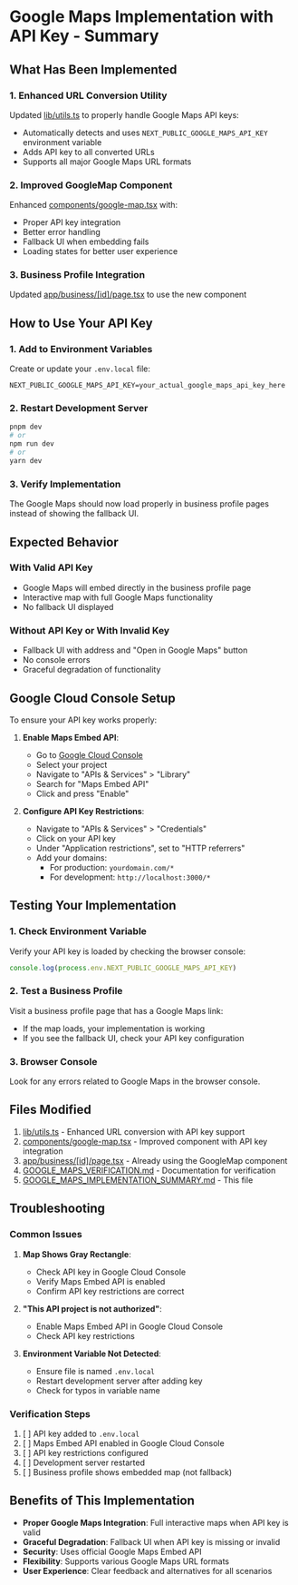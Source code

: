 # Google Maps Implementation with API Key - Summary

## What Has Been Implemented

### 1. Enhanced URL Conversion Utility
Updated [lib/utils.ts](file:///c%3A/Users/User/OneDrive/Desktop/giya/lib/utils.ts) to properly handle Google Maps API keys:
- Automatically detects and uses `NEXT_PUBLIC_GOOGLE_MAPS_API_KEY` environment variable
- Adds API key to all converted URLs
- Supports all major Google Maps URL formats

### 2. Improved GoogleMap Component
Enhanced [components/google-map.tsx](file:///c%3A/Users/User/OneDrive/Desktop/giya/components/google-map.tsx) with:
- Proper API key integration
- Better error handling
- Fallback UI when embedding fails
- Loading states for better user experience

### 3. Business Profile Integration
Updated [app/business/[id]/page.tsx](file:///c%3A/Users/User/OneDrive/Desktop/giya/app/business/%5Bid%5D/page.tsx) to use the new component

## How to Use Your API Key

### 1. Add to Environment Variables
Create or update your `.env.local` file:
```env
NEXT_PUBLIC_GOOGLE_MAPS_API_KEY=your_actual_google_maps_api_key_here
```

### 2. Restart Development Server
```bash
pnpm dev
# or
npm run dev
# or
yarn dev
```

### 3. Verify Implementation
The Google Maps should now load properly in business profile pages instead of showing the fallback UI.

## Expected Behavior

### With Valid API Key
- Google Maps will embed directly in the business profile page
- Interactive map with full Google Maps functionality
- No fallback UI displayed

### Without API Key or With Invalid Key
- Fallback UI with address and "Open in Google Maps" button
- No console errors
- Graceful degradation of functionality

## Google Cloud Console Setup

To ensure your API key works properly:

1. **Enable Maps Embed API**:
   - Go to [Google Cloud Console](https://console.cloud.google.com/)
   - Select your project
   - Navigate to "APIs & Services" > "Library"
   - Search for "Maps Embed API"
   - Click and press "Enable"

2. **Configure API Key Restrictions**:
   - Navigate to "APIs & Services" > "Credentials"
   - Click on your API key
   - Under "Application restrictions", set to "HTTP referrers"
   - Add your domains:
     - For production: `yourdomain.com/*`
     - For development: `http://localhost:3000/*`

## Testing Your Implementation

### 1. Check Environment Variable
Verify your API key is loaded by checking the browser console:
```javascript
console.log(process.env.NEXT_PUBLIC_GOOGLE_MAPS_API_KEY)
```

### 2. Test a Business Profile
Visit a business profile page that has a Google Maps link:
- If the map loads, your implementation is working
- If you see the fallback UI, check your API key configuration

### 3. Browser Console
Look for any errors related to Google Maps in the browser console.

## Files Modified

1. [lib/utils.ts](file:///c%3A/Users/User/OneDrive/Desktop/giya/lib/utils.ts) - Enhanced URL conversion with API key support
2. [components/google-map.tsx](file:///c%3A/Users/User/OneDrive/Desktop/giya/components/google-map.tsx) - Improved component with API key integration
3. [app/business/[id]/page.tsx](file:///c%3A/Users/User/OneDrive/Desktop/giya/app/business/%5Bid%5D/page.tsx) - Already using the GoogleMap component
4. [GOOGLE_MAPS_VERIFICATION.md](file:///c%3A/Users/User/OneDrive/Desktop/giya/GOOGLE_MAPS_VERIFICATION.md) - Documentation for verification
5. [GOOGLE_MAPS_IMPLEMENTATION_SUMMARY.md](file:///c%3A/Users/User/OneDrive/Desktop/giya/GOOGLE_MAPS_IMPLEMENTATION_SUMMARY.md) - This file

## Troubleshooting

### Common Issues

1. **Map Shows Gray Rectangle**:
   - Check API key in Google Cloud Console
   - Verify Maps Embed API is enabled
   - Confirm API key restrictions are correct

2. **"This API project is not authorized"**:
   - Enable Maps Embed API in Google Cloud Console
   - Check API key restrictions

3. **Environment Variable Not Detected**:
   - Ensure file is named `.env.local`
   - Restart development server after adding key
   - Check for typos in variable name

### Verification Steps

1. [ ] API key added to `.env.local`
2. [ ] Maps Embed API enabled in Google Cloud Console
3. [ ] API key restrictions configured
4. [ ] Development server restarted
5. [ ] Business profile shows embedded map (not fallback)

## Benefits of This Implementation

- **Proper Google Maps Integration**: Full interactive maps when API key is valid
- **Graceful Degradation**: Fallback UI when API key is missing or invalid
- **Security**: Uses official Google Maps Embed API
- **Flexibility**: Supports various Google Maps URL formats
- **User Experience**: Clear feedback and alternatives for all scenarios